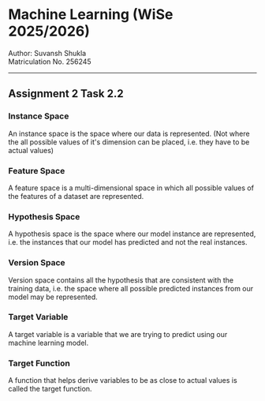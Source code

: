 # Machine Learning (WiSe 2025/2026)

Author: Suvansh Shukla  
Matriculation No. 256245

---

## Assignment 2 Task 2.2

### Instance Space

An instance space is the space where our data is represented. (Not where the all possible values of it's dimension can be placed, i.e. they have to be actual values)

### Feature Space

A feature space is a multi-dimensional space in which all possible values of the features of a dataset are represented.

### Hypothesis Space

A hypothesis space is the space where our model instance are represented, i.e. the instances that our model has predicted and not the real instances.

### Version Space

Version space contains all the hypothesis that are consistent with the training data, i.e. the space where all possible predicted instances from our model may be represented.

### Target Variable

A target variable is a variable that we are trying to predict using our machine learning model.

### Target Function

A function that helps derive variables to be as close to actual values is called the target function.

